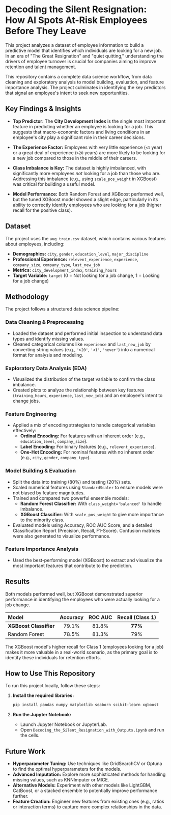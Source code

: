 # Decoding the Silent Resignation: How AI Spots At-Risk Employees Before They Leave

This project analyzes a dataset of employee information to build a predictive model that identifies which individuals are looking for a new job. In an era of "The Great Resignation" and "quiet quitting," understanding the drivers of employee turnover is crucial for companies aiming to improve retention and talent management.

This repository contains a complete data science workflow, from data cleaning and exploratory analysis to model building, evaluation, and feature importance analysis. The project culminates in identifying the key predictors that signal an employee's intent to seek new opportunities.

## Key Findings & Insights

*   **Top Predictor:** The **City Development Index** is the single most important feature in predicting whether an employee is looking for a job. This suggests that macro-economic factors and living conditions in an employee's city play a significant role in their career decisions.

*   **The Experience Factor:** Employees with very little experience (`<1` year) or a great deal of experience (`>20` years) are more likely to be looking for a new job compared to those in the middle of their careers.

*   **Class Imbalance is Key:** The dataset is highly imbalanced, with significantly more employees *not* looking for a job than those who are. Addressing this imbalance (e.g., using `scale_pos_weight` in XGBoost) was critical for building a useful model.

*   **Model Performance:** Both Random Forest and XGBoost performed well, but the tuned XGBoost model showed a slight edge, particularly in its ability to correctly identify employees who are looking for a job (higher recall for the positive class).

## Dataset

The project uses the `aug_train.csv` dataset, which contains various features about employees, including:

*   **Demographics:** `city`, `gender`, `education_level`, `major_discipline`
*   **Professional Experience:** `relevent_experience`, `experience`, `company_size`, `company_type`, `last_new_job`
*   **Metrics:** `city_development_index`, `training_hours`
*   **Target Variable:** `target` (0 = Not looking for a job change, 1 = Looking for a job change)

## Methodology

The project follows a structured data science pipeline:

### Data Cleaning & Preprocessing
*   Loaded the dataset and performed initial inspection to understand data types and identify missing values.
*   Cleaned categorical columns like `experience` and `last_new_job` by converting string values (e.g., `'>20'`, `'<1'`, `'never'`) into a numerical format for analysis and modeling.

### Exploratory Data Analysis (EDA)
*   Visualized the distribution of the target variable to confirm the class imbalance.
*   Created plots to analyze the relationship between key features (`training_hours`, `experience`, `last_new_job`) and an employee's intent to change jobs.

### Feature Engineering
*   Applied a mix of encoding strategies to handle categorical variables effectively:
    *   **Ordinal Encoding:** For features with an inherent order (e.g., `education_level`, `company_size`).
    *   **Label Encoding:** For binary features (e.g., `relevent_experience`).
    *   **One-Hot Encoding:** For nominal features with no inherent order (e.g., `city`, `gender`, `company_type`).

### Model Building & Evaluation
*   Split the data into training (80%) and testing (20%) sets.
*   Scaled numerical features using `StandardScaler` to ensure models were not biased by feature magnitudes.
*   Trained and compared two powerful ensemble models:
    *   **Random Forest Classifier:** With `class_weight='balanced'` to handle imbalance.
    *   **XGBoost Classifier:** With `scale_pos_weight` to give more importance to the minority class.
*   Evaluated models using Accuracy, ROC AUC Score, and a detailed Classification Report (Precision, Recall, F1-Score). Confusion matrices were also generated to visualize performance.

### Feature Importance Analysis
*   Used the best-performing model (XGBoost) to extract and visualize the most important features that contribute to the prediction.

## Results

Both models performed well, but XGBoost demonstrated superior performance in identifying the employees who were actually looking for a job change.

| Model                  | Accuracy | ROC AUC | Recall (Class 1) |
| :--------------------- | :------: | :-----: | :--------------: |
| **XGBoost Classifier** |  79.1%   |  81.8%  |     **77%**      |
| Random Forest          |  78.5%   |  81.3%  |       79%        |

The XGBoost model's higher recall for Class 1 (employees looking for a job) makes it more valuable in a real-world scenario, as the primary goal is to identify these individuals for retention efforts.

## How to Use This Repository

To run this project locally, follow these steps:

1.  **Install the required libraries:**
    ```bash
    pip install pandas numpy matplotlib seaborn scikit-learn xgboost
    ```

2.  **Run the Jupyter Notebook:**
    *   Launch Jupyter Notebook or JupyterLab.
    *   Open `Decoding_the_Silent_Resignation_with_Outputs.ipynb` and run the cells.

## Future Work

*   **Hyperparameter Tuning:** Use techniques like GridSearchCV or Optuna to find the optimal hyperparameters for the models.
*   **Advanced Imputation:** Explore more sophisticated methods for handling missing values, such as KNNImputer or MICE.
*   **Alternative Models:** Experiment with other models like LightGBM, CatBoost, or a stacked ensemble to potentially improve performance further.
*   **Feature Creation:** Engineer new features from existing ones (e.g., ratios or interaction terms) to capture more complex relationships in the data.
